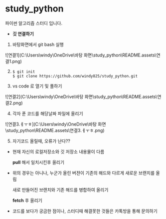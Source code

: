 # study_python
파이썬 알고리즘 스터디 입니다.



- **깃 연결하기**

1. 바탕화면에서 git bash 실행

![연결1](C:\Users\windy\OneDrive\바탕 화면\study_python\README.assets\연결1.png)



2. ```
   $ git init  
   $ git clone https://github.com/windy825/study_python.git
   ```



3. vs code 로 열기 및 풀하기

![연결2](C:\Users\windy\OneDrive\바탕 화면\study_python\README.assets\연결2.png)





4. 각자 푼 코드를 해당날짜 파일에 올리기


![연결3.ㅔㅜㅎ](C:\Users\windy\OneDrive\바탕 화면\study_python\README.assets\연결3.ㅔㅜㅎ.png)



5.  자기코드 올릴때, 오류가 난다??

   - 현재 자신의 로컬저장소와 깃 저장소 내용물이 다름

     **pull** 해서 일치시킨후 올리기

   - 위의 경우는 아니나, 누군가 올린 버젼이 기존의 해드와 다르게 새로운 브랜치를 올림

     새로  만들어진 브랜치와 기존 해드를 병합하여 올리기

     **fetch** 후 올리기





- 코드를 보다가 궁금한 점이나, 스터디때 해결못한 것들은 카톡방을 통해 문의하기
